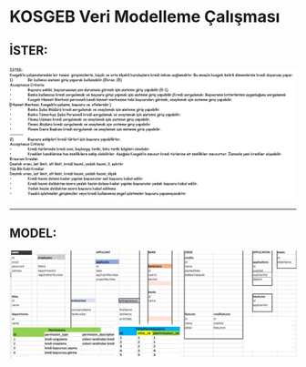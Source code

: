 # KOSGEB Veri Modelleme Çalışması
## İSTER:
![ister](https://github.com/ferhatclk/KosgebProject/blob/main/kosgebProject/img/image1.jpg)

*************************
## MODEL:
![model](https://github.com/ferhatclk/KosgebProject/blob/main/kosgebProject/img/kosgeb.png)
